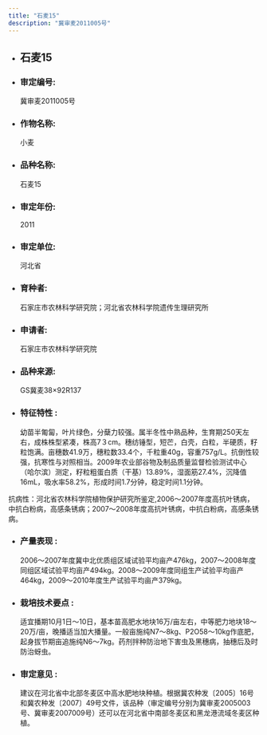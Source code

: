 ```yaml
---
title: "石麦15"
description: "冀审麦2011005号"
---
```

* ## 石麦15
* ###  审定编号:  
   冀审麦2011005号

*  ### 作物名称:  
   小麦

*   ###  品种名称: 
    石麦15

*   ### 审定年份: 
    2011

*   ### 审定单位:  
    河北省

*   ### 育种者:  
    石家庄市农林科学研究院；河北省农林科学院遗传生理研究所

*   ### 申请者:  
    石家庄市农林科学研究院

*   ### 品种来源:  
    GS冀麦38×92R137


*   ### 特征特性 : 
    幼苗半匍匐，叶片绿色，分蘖力较强。属半冬性中熟品种，生育期250天左右，成株株型紧凑，株高7３cm。穗纺锤型，短芒，白壳，白粒，半硬质，籽粒饱满。亩穗数41.9万，穗粒数33.4个，千粒重40g，容重757g/L。抗倒性较强，抗寒性与对照相当。2009年农业部谷物及制品质量监督检验测试中心（哈尔滨）测定，籽粒粗蛋白质（干基）13.89%，湿面筋27.4%，沉降值16mL，吸水率58.2%，形成时间1.7分钟，稳定时间1.1分钟。
抗病性：河北省农林科学院植物保护研究所鉴定,2006～2007年度高抗叶锈病，中抗白粉病，高感条锈病；2007～2008年度高抗叶锈病，中抗白粉病，高感条锈病。

*   ### 产量表现 : 
    2006～2007年度冀中北优质组区域试验平均亩产476kg，2007～2008年度同组区域试验平均亩产494kg。2008～2009年度同组生产试验平均亩产464kg，2009～2010年度生产试验平均亩产379kg。

*   ### 栽培技术要点 : 
    适宜播期10月1日～10日，基本苗高肥水地块16万/亩左右，中等肥力地块18～20万/亩，晚播适当加大播量。一般亩施纯N7～8kg、P2O58～10kg作底肥，起身拔节期亩追施纯N6～7kg。药剂拌种防治地下害虫及黑穗病，抽穗后及时防治蚜虫。

*   ### 审定意见 : 
    建议在河北省中北部冬麦区中高水肥地块种植。根据冀农种发〔2005〕16号和冀农种发〔2007〕49号文件，该品种（审定编号分别为冀审麦2005003号、冀审麦2007009号）还可以在河北省中南部冬麦区和黑龙港流域冬麦区种植。

